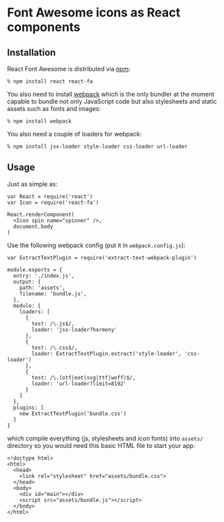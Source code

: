 # Font Awesome icons as React components

## Installation

React Font Awesome is distributed via [npm][]:

    % npm install react react-fa

You also need to install [webpack][] which is the only bundler at the moment
capable to bundle not only JavaScript code but also stylesheets and static
assets such as fonts and images:

    % npm install webpack

You also need a couple of loaders for webpack:

    % npm install jsx-loader style-loader css-loader url-loader

## Usage

Just as simple as:

    var React = require('react')
    var Icon = require('react-fa')

    React.renderComponent(
      <Icon spin name="spinner" />,
      document.body
    )

Use the following webpack config (put it in `webpack.config.js`):

    var ExtractTextPlugin = require('extract-text-webpack-plugin')

    module.exports = {
      entry: './index.js',
      output: {
        path: 'assets',
        filename: 'bundle.js',
      },
      module: {
        loaders: [
          {
            test: /\.js$/,
            loader: 'jsx-loader?harmony'
          },
          {
            test: /\.css$/,
            loader: ExtractTextPlugin.extract('style-loader', 'css-loader')
          },
          {
            test: /\.(otf|eot|svg|ttf|woff)$/,
            loader: 'url-loader?limit=8192'
          }
        ]
      },
      plugins: [
        new ExtractTextPlugin('bundle.css')
      ]
    }

which compile everything (js, stylesheets and icon fonts) into `assets/`
directory so you would need this basic HTML file to start your app:

    <!doctype html>
    <html>
      <head>
        <link rel="stylesheet" href="assets/bundle.css">
      </head>
      <body>
        <div id="main"></div>
        <script src="assets/bundle.js"></script>
      </body>
    </html>

[webpack]: http://webpack.github.io/
[npm]: http://npmjs.org
